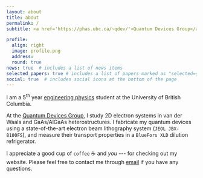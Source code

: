 ```yaml
---
layout: about
title: about
permalink: /
subtitle: <a href='https://phas.ubc.ca/~qdev/'>Quantum Devices Group</a>, UBC, Vancouver

profile:
  align: right
  image: profile.png
  address: 
  round: true
news: true  # includes a list of news items
selected_papers: true # includes a list of papers marked as "selected={true}"
social: true  # includes social icons at the bottom of the page
---
```


I am a 5<sup>th</sup> year [engineering physics](https://www.engphys.ubc.ca/) student at the University of British Columbia. 

At the <a href="https://phas.ubc.ca/~qdev/">Quantum Devices Group</a>, I study 2D electron systems in van der Waals and GaAs/AlGaAs heterostructures. I fabricate my quantum devices using a state-of-the-art electron beam lithography system (`JEOL JBX-8100FS`), and measure their transport properties in a `BlueFors XLD` dilution refrigerator.  

I appreciate a good cup of `coffee` ☕ and _you_ --- for checking out my website.  Please feel free to contact me through <a href="mailto:raysu@student.ubc.ca">email</a> if you have any questions. 

